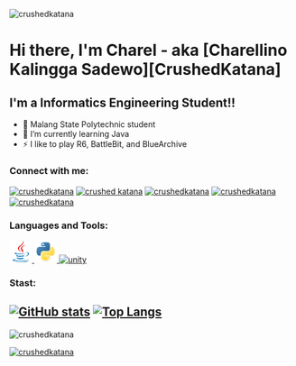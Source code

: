 


<p align="left"> <img src="https://komarev.com/ghpvc/?username=crushedkatana&label=Profile%20views&color=0e75b6&style=flat" alt="crushedkatana" /> </p>

# Hi there, I'm Charel - aka [Charellino Kalingga Sadewo][CrushedKatana]

## I'm a Informatics Engineering Student!!

- 🔭 Malang State Polytechnic student
- 🌱 I’m currently learning Java
- ⚡ I like to play R6, BattleBit, and BlueArchive

### Connect with me:
<a href="https://twitter.com/crushedkatana" target="blank"><img align="center" src="https://raw.githubusercontent.com/rahuldkjain/github-profile-readme-generator/master/src/images/icons/Social/twitter.svg" alt="crushedkatana" height="30" width="40" /></a>
<a href="https://fb.com/crushed katana" target="blank"><img align="center" src="https://raw.githubusercontent.com/rahuldkjain/github-profile-readme-generator/master/src/images/icons/Social/facebook.svg" alt="crushed katana" height="30" width="40" /></a>
<a href="https://instagram.com/crushedkatana" target="blank"><img align="center" src="https://raw.githubusercontent.com/rahuldkjain/github-profile-readme-generator/master/src/images/icons/Social/instagram.svg" alt="crushedkatana" height="30" width="40" /></a>
<a href="https://www.youtube.com/c/crushedkatana" target="blank"><img align="center" src="https://raw.githubusercontent.com/rahuldkjain/github-profile-readme-generator/master/src/images/icons/Social/youtube.svg" alt="crushedkatana" height="30" width="40" /></a>
<a href="https://discord.gg/crushedkatana" target="blank"><img align="center" src="https://raw.githubusercontent.com/rahuldkjain/github-profile-readme-generator/master/src/images/icons/Social/discord.svg" alt="crushedkatana" height="30" width="40" /></a>
</p>

<h3 align="left">Languages and Tools:</h3>
<p align="left"> <a href="https://www.java.com" target="_blank" rel="noreferrer"> <img src="https://raw.githubusercontent.com/devicons/devicon/master/icons/java/java-original.svg" alt="java" width="40" height="40"/> </a> <a href="https://www.python.org" target="_blank" rel="noreferrer"> <img src="https://raw.githubusercontent.com/devicons/devicon/master/icons/python/python-original.svg" alt="python" width="40" height="40"/> </a> <a href="https://unity.com/" target="_blank" rel="noreferrer"> <img src="https://www.vectorlogo.zone/logos/unity3d/unity3d-icon.svg" alt="unity" width="40" height="40"/> </a> </p>

### Stast:

[![GitHub stats](https://github-readme-stats.vercel.app/api?username=CrushedKatana&show_icons=true&theme=merko)](https://github.com/Crushedkatana)
[![Top Langs](https://github-readme-stats.vercel.app/api/top-langs/?username=CrushedKatana&layout=compact&theme=merko)](https://github.com/CrushedKatana)
-
<p><img align="center" src="https://github-readme-streak-stats.herokuapp.com/?user=crushedkatana&" alt="crushedkatana" /></p>
<p align="left"> <a href="https://github.com/ryo-ma/github-profile-trophy"><img src="https://github-profile-trophy.vercel.app/?username=crushedkatana" alt="crushedkatana" /></a> </p>
